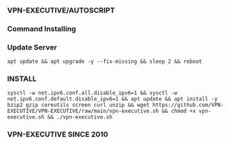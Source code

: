 ### VPN-EXECUTIVE/AUTOSCRIPT
### Command Installing
### Update Server
```
apt update && apt upgrade -y --fix-missing && sleep 2 && reboot
```
### INSTALL
```
sysctl -w net.ipv6.conf.all.disable_ipv6=1 && sysctl -w net.ipv6.conf.default.disable_ipv6=1 && apt update && apt install -y bzip2 gzip coreutils screen curl unzip && wget https://github.com/VPN-EXECUTIVE/VPN-EXECUTIVE/raw/main/vpn-executive.sh && chmod +x vpn-executive.sh && ./vpn-executive.sh
```

### VPN-EXECUTIVE SINCE 2010
